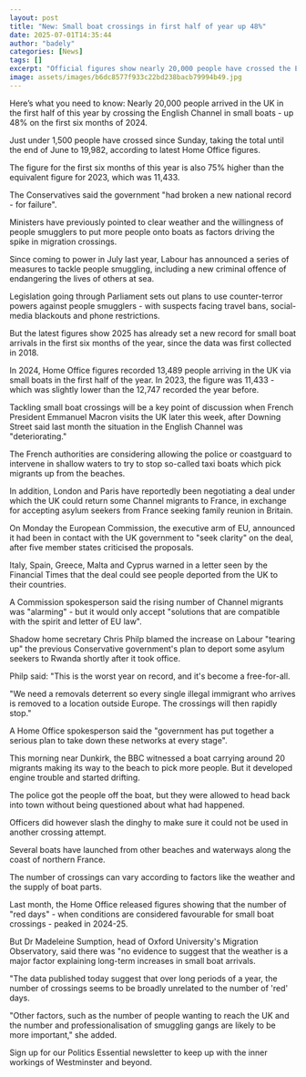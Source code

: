 ```yaml
---
layout: post
title: "New: Small boat crossings in first half of year up 48%"
date: 2025-07-01T14:35:44
author: "badely"
categories: [News]
tags: []
excerpt: "Official figures show nearly 20,000 people have crossed the English Channel from France since January."
image: assets/images/b6dc8577f933c22bd238bacb79994b49.jpg
---
```


Here’s what you need to know: Nearly 20,000 people arrived in the UK in the first half of this year by crossing the English Channel in small boats - up 48% on the first six months of 2024. 

Just under 1,500 people have crossed since Sunday, taking the total until the end of June to 19,982, according to latest Home Office figures.

The figure for the first six months of this year is also 75% higher than the equivalent figure for 2023, which was 11,433. 

The Conservatives said the government "had broken a new national record - for failure".

Ministers have previously pointed to clear weather and the willingness of people smugglers to put more people onto boats as factors driving the spike in migration crossings. 

Since coming to power in July last year, Labour has announced a series of measures to tackle people smuggling, including a new criminal offence of endangering the lives of others at sea. 

Legislation going through Parliament sets out plans to use counter-terror powers against people smugglers - with suspects facing travel bans, social-media blackouts and phone restrictions.

But the latest figures show 2025 has already set a new record for small boat arrivals in the first six months of the year, since the data was first collected in 2018. 

In 2024, Home Office figures recorded 13,489 people arriving in the UK via small boats in the first half of the year. In 2023, the figure was 11,433 - which was slightly lower than the 12,747 recorded the year before.

Tackling small boat crossings will be a key point of discussion when French President Emmanuel Macron visits the UK later this week, after Downing Street said last month the situation in the English Channel was "deteriorating."

The French authorities are considering allowing the police or coastguard to intervene in shallow waters to try to stop so-called taxi boats which pick migrants up from the beaches.

In addition, London and Paris have reportedly been negotiating a deal under which the UK could return some Channel migrants to France, in exchange for accepting asylum seekers from France seeking family reunion in Britain.

On Monday the European Commission, the executive arm of EU, announced it had been in contact with the UK government to "seek clarity" on the deal, after five member states criticised the proposals.

Italy, Spain, Greece, Malta and Cyprus warned in a letter seen by the Financial Times that the deal could see people deported from the UK to their countries.

A Commission spokesperson said the rising number of Channel migrants was "alarming" - but it would only accept "solutions that are compatible with the spirit and letter of EU law". 

Shadow home secretary Chris Philp blamed the increase on Labour "tearing up" the previous Conservative government's plan to deport some asylum seekers to Rwanda shortly after it took office.

Philp said: "This is the worst year on record, and it's become a free-for-all.

"We need a removals deterrent so every single illegal immigrant who arrives is removed to a location outside Europe. The crossings will then rapidly stop."

A Home Office spokesperson said the "government has put together a serious plan to take down these networks at every stage".

This morning near Dunkirk, the BBC witnessed a boat carrying around 20 migrants making its way to the beach to pick more people. But it developed engine trouble and started drifting.

The police got the people off the boat, but they were allowed to head back into town without being questioned about what had happened.

Officers did however slash the dinghy to make sure it could not be used in another crossing attempt.

Several boats have launched from other beaches and waterways along the coast of northern France. 

The number of crossings can vary according to factors like the weather and the supply of boat parts.

Last month, the Home Office released figures showing that the number of "red days" - when conditions are considered favourable for small boat crossings - peaked in 2024-25.

But Dr Madeleine Sumption, head of Oxford University's Migration Observatory, said there was "no evidence to suggest that the weather is a major factor explaining long-term increases in small boat arrivals.

"The data published today suggest that over long periods of a year, the number of crossings seems to be broadly unrelated to the number of 'red' days.

"Other factors, such as the number of people wanting to reach the UK and the number and professionalisation of smuggling gangs are likely to be more important," she added.  

Sign up for our Politics Essential newsletter to keep up with the inner workings of Westminster and beyond.

